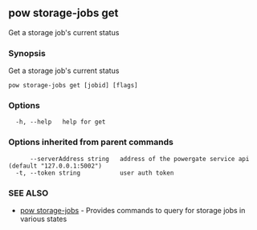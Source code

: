 ## pow storage-jobs get

Get a storage job's current status

### Synopsis

Get a storage job's current status

```
pow storage-jobs get [jobid] [flags]
```

### Options

```
  -h, --help   help for get
```

### Options inherited from parent commands

```
      --serverAddress string   address of the powergate service api (default "127.0.0.1:5002")
  -t, --token string           user auth token
```

### SEE ALSO

* [pow storage-jobs](pow_storage-jobs.md)	 - Provides commands to query for storage jobs in various states

